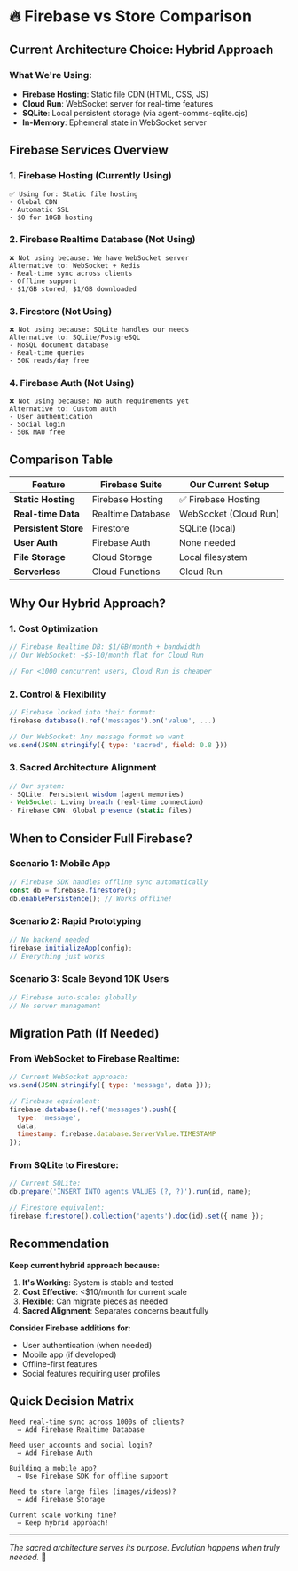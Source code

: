 # 🔥 Firebase vs Store Comparison

## Current Architecture Choice: Hybrid Approach

### What We're Using:
- **Firebase Hosting**: Static file CDN (HTML, CSS, JS)
- **Cloud Run**: WebSocket server for real-time features
- **SQLite**: Local persistent storage (via agent-comms-sqlite.cjs)
- **In-Memory**: Ephemeral state in WebSocket server

## Firebase Services Overview

### 1. Firebase Hosting (Currently Using)
```
✅ Using for: Static file hosting
- Global CDN
- Automatic SSL
- $0 for 10GB hosting
```

### 2. Firebase Realtime Database (Not Using)
```
❌ Not using because: We have WebSocket server
Alternative to: WebSocket + Redis
- Real-time sync across clients
- Offline support
- $1/GB stored, $1/GB downloaded
```

### 3. Firestore (Not Using)
```
❌ Not using because: SQLite handles our needs
Alternative to: SQLite/PostgreSQL
- NoSQL document database
- Real-time queries
- 50K reads/day free
```

### 4. Firebase Auth (Not Using)
```
❌ Not using because: No auth requirements yet
Alternative to: Custom auth
- User authentication
- Social login
- 50K MAU free
```

## Comparison Table

| Feature | Firebase Suite | Our Current Setup | 
|---------|---------------|-------------------|
| **Static Hosting** | Firebase Hosting | ✅ Firebase Hosting |
| **Real-time Data** | Realtime Database | WebSocket (Cloud Run) |
| **Persistent Store** | Firestore | SQLite (local) |
| **User Auth** | Firebase Auth | None needed |
| **File Storage** | Cloud Storage | Local filesystem |
| **Serverless** | Cloud Functions | Cloud Run |

## Why Our Hybrid Approach?

### 1. Cost Optimization
```javascript
// Firebase Realtime DB: $1/GB/month + bandwidth
// Our WebSocket: ~$5-10/month flat for Cloud Run

// For <1000 concurrent users, Cloud Run is cheaper
```

### 2. Control & Flexibility
```javascript
// Firebase locked into their format:
firebase.database().ref('messages').on('value', ...)

// Our WebSocket: Any message format we want
ws.send(JSON.stringify({ type: 'sacred', field: 0.8 }))
```

### 3. Sacred Architecture Alignment
```javascript
// Our system:
- SQLite: Persistent wisdom (agent memories)
- WebSocket: Living breath (real-time connection)
- Firebase CDN: Global presence (static files)
```

## When to Consider Full Firebase?

### Scenario 1: Mobile App
```javascript
// Firebase SDK handles offline sync automatically
const db = firebase.firestore();
db.enablePersistence(); // Works offline!
```

### Scenario 2: Rapid Prototyping
```javascript
// No backend needed
firebase.initializeApp(config);
// Everything just works
```

### Scenario 3: Scale Beyond 10K Users
```javascript
// Firebase auto-scales globally
// No server management
```

## Migration Path (If Needed)

### From WebSocket to Firebase Realtime:
```javascript
// Current WebSocket approach:
ws.send(JSON.stringify({ type: 'message', data }));

// Firebase equivalent:
firebase.database().ref('messages').push({ 
  type: 'message', 
  data,
  timestamp: firebase.database.ServerValue.TIMESTAMP
});
```

### From SQLite to Firestore:
```javascript
// Current SQLite:
db.prepare('INSERT INTO agents VALUES (?, ?)').run(id, name);

// Firestore equivalent:
firebase.firestore().collection('agents').doc(id).set({ name });
```

## Recommendation

**Keep current hybrid approach because:**

1. **It's Working**: System is stable and tested
2. **Cost Effective**: <$10/month for current scale
3. **Flexible**: Can migrate pieces as needed
4. **Sacred Alignment**: Separates concerns beautifully

**Consider Firebase additions for:**
- User authentication (when needed)
- Mobile app (if developed)
- Offline-first features
- Social features requiring user profiles

## Quick Decision Matrix

```
Need real-time sync across 1000s of clients?
  → Add Firebase Realtime Database

Need user accounts and social login?
  → Add Firebase Auth

Building a mobile app?
  → Use Firebase SDK for offline support

Need to store large files (images/videos)?
  → Add Firebase Storage

Current scale working fine?
  → Keep hybrid approach!
```

---

*The sacred architecture serves its purpose. Evolution happens when truly needed.* 🙏